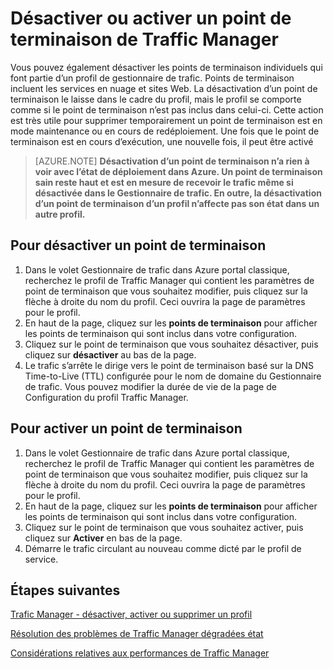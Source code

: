 <properties
   pageTitle="Désactiver ou activer un point de terminaison de Traffic Manager | Microsoft Azure"
   description="Cet article vous aidera à désactiver ou activer les points de terminaison de votre profil Traffic Manager."
   services="traffic-manager"
   documentationCenter="na"
   authors="sdwheeler"
   manager="carmonm"
   editor="tysonn" />
<tags
   ms.service="traffic-manager"
   ms.devlang="na"
   ms.topic="article"
   ms.tgt_pltfrm="na"
   ms.workload="infrastructure-services"
   ms.date="10/18/2016"
   ms.author="sewhee" />
<!-- repub for nofollow -->

# <a name="disable-or-enable-a-traffic-manager-endpoint"></a>Désactiver ou activer un point de terminaison de Traffic Manager

Vous pouvez également désactiver les points de terminaison individuels qui font partie d’un profil de gestionnaire de trafic. Points de terminaison incluent les services en nuage et sites Web. La désactivation d’un point de terminaison le laisse dans le cadre du profil, mais le profil se comporte comme si le point de terminaison n’est pas inclus dans celui-ci. Cette action est très utile pour supprimer temporairement un point de terminaison est en mode maintenance ou en cours de redéploiement. Une fois que le point de terminaison est en cours d’exécution, une nouvelle fois, il peut être activé

>[AZURE.NOTE] **Désactivation d’un point de terminaison n’a rien à voir avec l’état de déploiement dans Azure. Un point de terminaison sain reste haut et est en mesure de recevoir le trafic même si désactivée dans le Gestionnaire de trafic. En outre, la désactivation d’un point de terminaison d’un profil n’affecte pas son état dans un autre profil.**

## <a name="to-disable-an-endpoint"></a>Pour désactiver un point de terminaison

1. Dans le volet Gestionnaire de trafic dans Azure portal classique, recherchez le profil de Traffic Manager qui contient les paramètres de point de terminaison que vous souhaitez modifier, puis cliquez sur la flèche à droite du nom du profil. Ceci ouvrira la page de paramètres pour le profil.
1. En haut de la page, cliquez sur les **points de terminaison** pour afficher les points de terminaison qui sont inclus dans votre configuration.
1. Cliquez sur le point de terminaison que vous souhaitez désactiver, puis cliquez sur **désactiver** au bas de la page.
1. Le trafic s’arrête le dirige vers le point de terminaison basé sur la DNS Time-to-Live (TTL) configurée pour le nom de domaine du Gestionnaire de trafic. Vous pouvez modifier la durée de vie de la page de Configuration du profil Traffic Manager.

## <a name="to-enable-an-endpoint"></a>Pour activer un point de terminaison


1. Dans le volet Gestionnaire de trafic dans Azure portal classique, recherchez le profil de Traffic Manager qui contient les paramètres de point de terminaison que vous souhaitez modifier, puis cliquez sur la flèche à droite du nom du profil. Ceci ouvrira la page de paramètres pour le profil.
1. En haut de la page, cliquez sur les **points de terminaison** pour afficher les points de terminaison qui sont inclus dans votre configuration.
1. Cliquez sur le point de terminaison que vous souhaitez activer, puis cliquez sur **Activer** en bas de la page.
1. Démarre le trafic circulant au nouveau comme dicté par le profil de service.

## <a name="next-steps"></a>Étapes suivantes

[Trafic Manager - désactiver, activer ou supprimer un profil](disable-enable-or-delete-a-profile.md)

[Résolution des problèmes de Traffic Manager dégradées état](traffic-manager-troubleshooting-degraded.md)

[Considérations relatives aux performances de Traffic Manager](traffic-manager-performance-considerations.md)